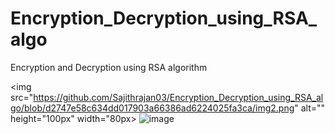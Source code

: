 # Encryption_Decryption_using_RSA_algo
Encryption and Decryption using RSA algorithm


<img src="https://github.com/Sajithrajan03/Encryption_Decryption_using_RSA_algo/blob/d2747e58c634dd017903a66386ad6224025fa3ca/img2.png" alt="" height="100px" width="80px> 
![image](https://github.com/Sajithrajan03/Encryption_Decryption_using_RSA_algo/assets/93327106/dbf32381-aff8-4b38-b4ec-295e5fd50efa)
